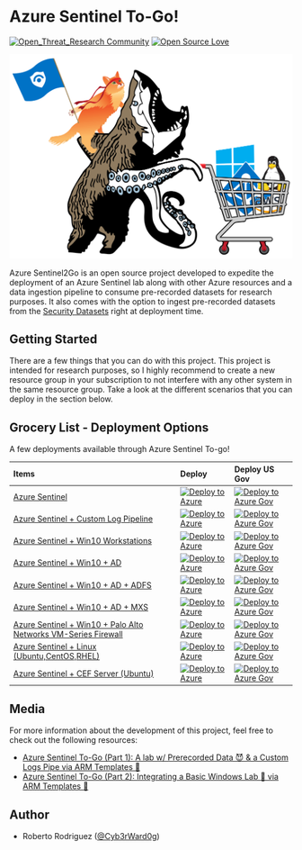 # Azure Sentinel To-Go!

[![Open_Threat_Research Community](https://img.shields.io/badge/Open_Threat_Research-Community-brightgreen.svg)](https://twitter.com/OTR_Community)
[![Open Source Love](https://badges.frapsoft.com/os/v3/open-source.svg?v=103)](https://github.com/ellerbrock/open-source-badges/)

<img src="resources/images/logo.png" alt="Azure Sentinel To-Go!" width="650"/>

Azure Sentinel2Go is an open source project developed to expedite the deployment of an Azure Sentinel lab along with other Azure resources and a data ingestion pipeline to consume pre-recorded datasets for research purposes. It also comes with the option to ingest pre-recorded datasets from the [Security Datasets](https://securitydatasets.com/) right at deployment time.

## Getting Started

There are a few things that you can do with this project. This project is intended for research purposes, so I highly recommend to create a new resource group in your subscription to not interfere with any other system in the same resource group. Take a look at the different scenarios that you can deploy in the section below.

## Grocery List - Deployment Options

A few deployments available through Azure Sentinel To-go!

| Items | Deploy | Deploy US Gov |
| :---| :---| :--- |
| [Azure Sentinel](https://github.com/OTRF/Azure-Sentinel2Go/tree/master/azure-sentinel) | [![Deploy to Azure](https://aka.ms/deploytoazurebutton)](https://portal.azure.com/#create/Microsoft.Template/uri/https%3A%2F%2Fraw.githubusercontent.com%2FOTRF%2FAzure-Sentinel2Go%2Fmaster%2Fazure-sentinel%2Fazuredeploy.json/createUIDefinitionUri/https%3A%2F%2Fraw.githubusercontent.com%2FSecureHats%2FAzure-Sentinel2Go%2Fsecurehats%2Fuidefinition%2Fazure-sentinel%2FUiDefinition.json) | [![Deploy to Azure Gov](https://aka.ms/deploytoazuregovbutton)](https://portal.azure.us/#create/Microsoft.Template/uri/https%3A%2F%2Fraw.githubusercontent.com%2FOTRF%2FAzure-Sentinel2Go%2Fmaster%2Fazure-sentinel%2Fazuredeploy.json/createUIDefinitionUri/https%3A%2F%2Fraw.githubusercontent.com%2FSecureHats%2FAzure-Sentinel2Go%2Fsecurehats%2Fuidefinition%2Fazure-sentinel%2FUiDefinition.json) |
| [Azure Sentinel + Custom Log Pipeline](https://github.com/OTRF/Azure-Sentinel2Go/tree/master/grocery-list/custom-log-pipeline) | [![Deploy to Azure](https://aka.ms/deploytoazurebutton)](https://portal.azure.com/#create/Microsoft.Template/uri/https%3A%2F%2Fraw.githubusercontent.com%2FOTRF%2FAzure-Sentinel2Go%2Fmaster%2Fgrocery-list%2Fcustom-log-pipeline%2Fazuredeploy.json/createUIDefinitionUri/https%3A%2F%2Fraw.githubusercontent.com%2FSecureHats%2FAzure-Sentinel2Go%2Fsecurehats%2Fuidefinition%2Fuidefinitions%2Fcustom-log-pipeline.json) | [![Deploy to Azure Gov](https://aka.ms/deploytoazuregovbutton)](https://portal.azure.us/#create/Microsoft.Template/uri/https%3A%2F%2Fraw.githubusercontent.com%2FOTRF%2FAzure-Sentinel2Go%2Fmaster%2Fgrocery-list%2Fcustom-log-pipeline%2Fazuredeploy.json) |
| [Azure Sentinel + Win10 Workstations](https://github.com/OTRF/Azure-Sentinel2Go/tree/master/grocery-list/Win10) | [![Deploy to Azure](https://aka.ms/deploytoazurebutton)](https://portal.azure.com/#create/Microsoft.Template/uri/https%3A%2F%2Fraw.githubusercontent.com%2FOTRF%2FAzure-Sentinel2Go%2Fmaster%2Fgrocery-list%2FWin10%2Fazuredeploy.json/createUIDefinitionUri/https%3A%2F%2Fraw.githubusercontent.com%2FSecureHats%2FAzure-Sentinel2Go%2Fsecurehats%2Fuidefinition%2Fgrocery-list%2FWin10%2Fuidefinition.json) | [![Deploy to Azure Gov](https://aka.ms/deploytoazuregovbutton)](https://portal.azure.us/#create/Microsoft.Template/uri/https%3A%2F%2Fraw.githubusercontent.com%2FOTRF%2FAzure-Sentinel2Go%2Fmaster%2Fgrocery-list%2FWin10%2Fazuredeploy.json) |
| [Azure Sentinel + Win10 + AD](https://github.com/OTRF/Azure-Sentinel2Go/tree/master/grocery-list/Win10-AD) | [![Deploy to Azure](https://aka.ms/deploytoazurebutton)](https://portal.azure.com/#create/Microsoft.Template/uri/https%3A%2F%2Fraw.githubusercontent.com%2FOTRF%2FAzure-Sentinel2Go%2Fmaster%2Fgrocery-list%2FWin10-AD%2Fazuredeploy.json/createUIDefinitionUri/https%3A%2F%2Fraw.githubusercontent.com%2FSecureHats%2FAzure-Sentinel2Go%2Fsecurehats%2Fuidefinition%2Fgrocery-list%2FWin10-AD%2Fuidefinition.json) | [![Deploy to Azure Gov](https://aka.ms/deploytoazuregovbutton)](https://portal.azure.us/#create/Microsoft.Template/uri/https%3A%2F%2Fraw.githubusercontent.com%2FOTRF%2FAzure-Sentinel2Go%2Fmaster%2Fgrocery-list%2FWin10-AD%2Fazuredeploy.json) |
| [Azure Sentinel + Win10 + AD + ADFS](https://github.com/OTRF/Azure-Sentinel2Go/tree/master/grocery-list/Win10-AD-ADFS) | [![Deploy to Azure](https://aka.ms/deploytoazurebutton)](https://portal.azure.com/#create/Microsoft.Template/uri/https%3A%2F%2Fraw.githubusercontent.com%2FOTRF%2FAzure-Sentinel2Go%2Fmaster%2Fgrocery-list%2FWin10-AD-ADFS%2Fazuredeploy.json/createUIDefinitionUri/https%3A%2F%2Fraw.githubusercontent.com%2FSecureHats%2FAzure-Sentinel2Go%2Fsecurehats%2Fuidefinition%2Fgrocery-list%2FWin10-AD-ADFS%2Fuidefinition.json) | [![Deploy to Azure Gov](https://aka.ms/deploytoazuregovbutton)](https://portal.azure.us/#create/Microsoft.Template/uri/https%3A%2F%2Fraw.githubusercontent.com%2FOTRF%2FAzure-Sentinel2Go%2Fmaster%2Fgrocery-list%2FWin10-AD-ADFS%2Fazuredeploy.json) |
| [Azure Sentinel + Win10 + AD + MXS](https://github.com/OTRF/Azure-Sentinel2Go/tree/master/grocery-list/Win10-AD-MXS) | [![Deploy to Azure](https://aka.ms/deploytoazurebutton)](https://portal.azure.com/#create/Microsoft.Template/uri/https%3A%2F%2Fraw.githubusercontent.com%2FOTRF%2FAzure-Sentinel2Go%2Fmaster%2Fgrocery-list%2FWin10-AD-MXS%2Fazuredeploy.json) | [![Deploy to Azure Gov](https://aka.ms/deploytoazuregovbutton)](https://portal.azure.us/#create/Microsoft.Template/uri/https%3A%2F%2Fraw.githubusercontent.com%2FOTRF%2FAzure-Sentinel2Go%2Fmaster%2Fgrocery-list%2FWin10-AD-MXS%2Fazuredeploy.json) |
| [Azure Sentinel + Win10 + Palo Alto Networks VM-Series Firewall](https://github.com/OTRF/Azure-Sentinel2Go/tree/master/grocery-list/Win10-PAN-FW) | [![Deploy to Azure](https://aka.ms/deploytoazurebutton)](https://portal.azure.com/#create/Microsoft.Template/uri/https%3A%2F%2Fraw.githubusercontent.com%2FOTRF%2FAzure-Sentinel2Go%2Fmaster%2Fgrocery-list%2FWin10-PAN-FW%2Fazuredeploy.json) | [![Deploy to Azure Gov](https://aka.ms/deploytoazuregovbutton)](https://portal.azure.us/#create/Microsoft.Template/uri/https%3A%2F%2Fraw.githubusercontent.com%2FOTRF%2FAzure-Sentinel2Go%2Fmaster%2Fgrocery-list%2FWin10-PAN-FW%2Fazuredeploy.json) |
| [Azure Sentinel + Linux (Ubuntu,CentOS,RHEL)](https://github.com/OTRF/Azure-Sentinel2Go/tree/master/grocery-list/Linux) | [![Deploy to Azure](https://aka.ms/deploytoazurebutton)](https://portal.azure.com/#create/Microsoft.Template/uri/https%3A%2F%2Fraw.githubusercontent.com%2FOTRF%2FAzure-Sentinel2Go%2Fmaster%2Fgrocery-list%2FLinux%2Fazuredeploy.json/createUIDefinitionUri/https%3A%2F%2Fraw.githubusercontent.com%2FSecureHats%2FAzure-Sentinel2Go%2Fsecurehats%2Fuidefinition%2Fgrocery-list%2FLinux%2Fuidefinition.json) | [![Deploy to Azure Gov](https://aka.ms/deploytoazuregovbutton)](https://portal.azure.us/#create/Microsoft.Template/uri/https%3A%2F%2Fraw.githubusercontent.com%2FOTRF%2FAzure-Sentinel2Go%2Fmaster%2Fgrocery-list%2FLinux%2Fazuredeploy.json) |
| [Azure Sentinel + CEF Server (Ubuntu)](https://github.com/OTRF/Azure-Sentinel2Go/tree/master/grocery-list/CEF-Log-Analytics-Agent) | [![Deploy to Azure](https://aka.ms/deploytoazurebutton)](https://portal.azure.com/#create/Microsoft.Template/uri/https%3A%2F%2Fraw.githubusercontent.com%2FOTRF%2FAzure-Sentinel2Go%2Fmaster%2Fgrocery-list%2FCEF-Log-Analytics-Agent%2Fazuredeploy.json/createUIDefinitionUri/https%3A%2F%2Fraw.githubusercontent.com%2FSecureHats%2FAzure-Sentinel2Go%2Fsecurehats%2Fuidefinition%2Fgrocery-list%2FCEF-Log-Analytics-Agent%2Fuidefinition.json) | [![Deploy to Azure Gov](https://aka.ms/deploytoazuregovbutton)](https://portal.azure.us/#create/Microsoft.Template/uri/https%3A%2F%2Fraw.githubusercontent.com%2FOTRF%2FAzure-Sentinel2Go%2Fmaster%2Fgrocery-list%2FCEF-Log-Analytics-Agent%2Fazuredeploy.json) |

## Media

For more information about the development of this project, feel free to check out the following resources:

* [Azure Sentinel To-Go (Part 1): A lab w/ Prerecorded Data 😈 & a Custom Logs Pipe via ARM Templates 🚀](https://techcommunity.microsoft.com/t5/azure-sentinel/azure-sentinel-to-go-sentinel-lab-w-prerecorded-data-amp-a/ba-p/1260191)
* [Azure Sentinel To-Go (Part 2): Integrating a Basic Windows Lab 🧪 via ARM Templates 🚀](https://techcommunity.microsoft.com/t5/azure-sentinel/azure-sentinel-to-go-part2-integrating-a-basic-windows-lab-via/ba-p/1742165)

## Author

* Roberto Rodriguez ([@Cyb3rWard0g](https://twitter.com/Cyb3rWard0g))

